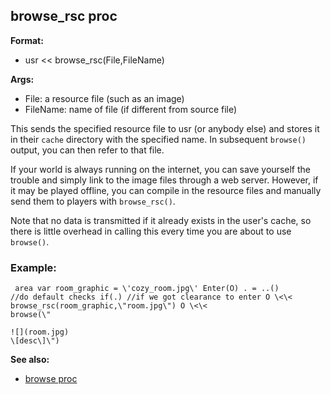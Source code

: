 ## browse_rsc proc

**Format:**
+   usr \<\< browse_rsc(File,FileName)
<!-- -->
**Args:**
+   File: a resource file (such as an image)
+   FileName: name of file (if different from source file)


This sends the specified resource file to usr (or anybody else)
and stores it in their `cache` directory with the specified name. In
subsequent `browse()` output, you can then refer to that file.


If your world is always running on the internet, you can save
yourself the trouble and simply link to the image files through a web
server. However, if it may be played offline, you can compile in the
resource files and manually send them to players with `browse_rsc()`.


Note that no data is transmitted if it already exists in the
user\'s cache, so there is little overhead in calling this every time
you are about to use `browse()`.
### Example:

```
 area var room_graphic = \'cozy_room.jpg\' Enter(O) . = ..()
//do default checks if(.) //if we got clearance to enter O \<\<
browse_rsc(room_graphic,\"room.jpg\") O \<\<
browse(\"

![](room.jpg)
\[desc\]\") 
```


**See also:**
+   [browse proc](/ref/proc/browse.md) <!-- -->